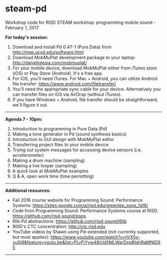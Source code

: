 # steam-pd
Workshop code for RISD STEAM workshop: programming mobile sound - February 1, 2017

**For today's session:**

1. Download and install Pd 0.47-1 (Pure Data) from <a href="http://msp.ucsd.edu/software.html" target="_blank">http://msp.ucsd.edu/software.html</a>
2. Download MobMuPlat development package to your laptop: <a href="http://danieliglesia.com/mobmuplat/" target="_blank">http://danieliglesia.com/mobmuplat/</a>
3. For your mobile device, download MobMuPlat either from iTunes store (iOS) or Play Store (Android).  It's a free app.
4. For iOS, you'll need iTunes.  For Mac + Android, you can utilize Android file transfer:  <a href="https://www.android.com/filetransfer/" target="_blank">https://www.android.com/filetransfer/</a>  
5. You'll need the appropriate sync cable for your device.  Alternatively you can transfer files on iOS via AirDrop (without iTunes).
6. If you have Windows + Android, file transfer should be straightforward, we'll figure it out.

---

**Agenda 7 - 10pm:**

1. Introduction to programming in Pure Data (Pd)
2. Making a tone generator in Pd (sound synthesis basics)
3. Introduction to GUI design with MobMuPlat editor
4. Transferring project files to your mobile device
5. Trying out system messages for accessing device sensors (i.e. accelerometer)
6. Making a drum machine (sampling)
7. Making a live looper (sampling)
8. A quick look at MobMuPlat examples
9. Q & A, open work time (time permitting)

---

**Additional resources:**

* Fall 2016 course website for Programming Sound: Performance Systems:  <a href="https://sites.google.com/a/risd.edu/greenlee_psps_fa16/" target="_blank">https://sites.google.com/a/risd.edu/greenlee_psps_fa16/</a>  
* Code from Programming Sound: Performance Systems course at RISD:  <a href="https://github.com/risd-sound/psps" target="_blank">https://github.com/risd-sound/psps</a>  
* 6lib Pd abstractions: <a href="https://github.com/risd-sound/6lib" target="_blank">https://github.com/risd-sound/6lib</a>  
* RISD's CTC concentration: <a href="http://ctc.risd.edu" target="_blank">http://ctc.risd.edu</a>  
* YouTube videos by Shawn using Pd-extended (not currently supported, but most applies): https://www.youtube.com/watch?v=HrX5y-vu0j8&feature=youtu.be&list=PLyFjYyw48iUd0MLWarDxpBIqhRaMNID95

---
